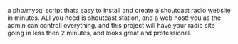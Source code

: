 a php/mysql script thats easy to install and create a shoutcast radio website in minutes. ALl you need is shoutcast station, and a web host! you as the admin can controll everything. and this project will have your radio site going in less then 2 minutes, and looks great and professional.
